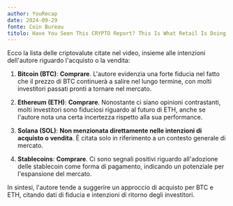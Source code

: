 ```yaml
---
author: YouRecap
date: 2024-09-29
fonte: Coin Bureau
titolo: Have You Seen This CRYPTO Report? This Is What Retail Is Doing!
---
```


Ecco la lista delle criptovalute citate nel video, insieme alle intenzioni dell'autore riguardo l'acquisto o la vendita:

1. **Bitcoin (BTC)**: **Comprare**. L'autore evidenzia una forte fiducia nel fatto che il prezzo di BTC continuerà a salire nel lungo termine, con molti investitori passati pronti a tornare nel mercato.

2. **Ethereum (ETH)**: **Comprare**. Nonostante ci siano opinioni contrastanti, molti investitori sono fiduciosi riguardo al futuro di ETH, anche se l'autore nota una certa incertezza rispetto alla sua performance.

3. **Solana (SOL)**: **Non menzionata direttamente nelle intenzioni di acquisto o vendita**. È citata solo in riferimento a un contesto generale di mercato.

4. **Stablecoins**: **Comprare**. Ci sono segnali positivi riguardo all'adozione delle stablecoin come forma di pagamento, indicando un potenziale per l'espansione del mercato.

In sintesi, l'autore tende a suggerire un approccio di acquisto per BTC e ETH, citando dati di fiducia e intenzioni di ritorno degli investitori.
